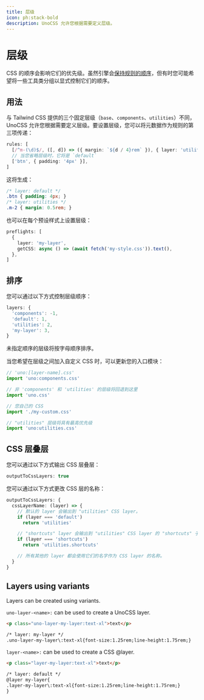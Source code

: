 ```yaml
---
title: 层级
icon: ph:stack-bold
description: UnoCSS 允许您根据需要定义层级。
---
```


# 层级

CSS 的顺序会影响它们的优先级。虽然引擎会[保持规则的顺序](/config/rules#排序)，但有时您可能希望将一些工具类分组以显式控制它们的顺序。

## 用法

与 Tailwind CSS 提供的三个固定层级（`base`、`components`、`utilities`）不同，UnoCSS 允许您根据需要定义层级。要设置层级，您可以将元数据作为规则的第三项传递：

```ts
rules: [
  [/^m-(\d)$/, ([, d]) => ({ margin: `${d / 4}rem` }), { layer: 'utilities' }],
  // 当您省略层级时，它将是 `default`
  ['btn', { padding: '4px' }],
]
```

这将生成：

```css
/* layer: default */
.btn { padding: 4px; }
/* layer: utilities */
.m-2 { margin: 0.5rem; }
```

也可以在每个预设样式上设置层级：

```ts
preflights: [
  {
    layer: 'my-layer',
    getCSS: async () => (await fetch('my-style.css')).text(),
  },
]
```

## 排序

您可以通过以下方式控制层级顺序：

<!--eslint-skip-->

```ts
layers: {
  'components': -1,
  'default': 1,
  'utilities': 2,
  'my-layer': 3,
}
```

未指定顺序的层级将按字母顺序排序。

当您希望在层级之间加入自定义 CSS 时，可以更新您的入口模块：

```ts
// 'uno:[layer-name].css'
import 'uno:components.css'

// 非 'components' 和 'utilities' 的层级将回退到这里
import 'uno.css'

// 您自己的 CSS
import './my-custom.css'

// "utilities" 层级将具有最高优先级
import 'uno:utilities.css'
```

## CSS 层叠层

您可以通过以下方式输出 CSS 层叠层：

```ts
outputToCssLayers: true
```

您可以通过以下方式更改 CSS 层的名称：

```ts
outputToCssLayers: {
  cssLayerName: (layer) => {
    // 默认的 layer 会输出到 "utilities" CSS layer。
    if (layer === 'default')
      return 'utilities'

    // "shortcuts" layer 会输出到 "utilities" CSS layer 的 "shortcuts" 子层。
    if (layer === 'shortcuts')
      return 'utilities.shortcuts'

    // 所有其他的 layer 都会使用它们的名字作为 CSS layer 的名称。
  }
}
```

## Layers using variants

Layers can be created using variants.

`uno-layer-<name>:` can be used to create a UnoCSS layer.

```html
<p class="uno-layer-my-layer:text-xl">text</p>

/* layer: my-layer */
.uno-layer-my-layer\:text-xl{font-size:1.25rem;line-height:1.75rem;}
```

`layer-<name>:` can be used to create a CSS @layer.

```html
<p class="layer-my-layer:text-xl">text</p>

/* layer: default */
@layer my-layer{
.layer-my-layer\:text-xl{font-size:1.25rem;line-height:1.75rem;}
}
```
